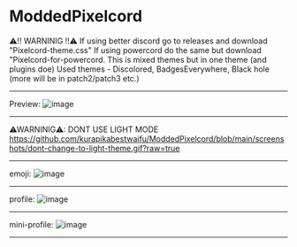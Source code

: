 # ModdedPixelcord
⚠!! WARNINIG !!⚠ If using better discord go to releases and download "Pixelcord-theme.css" If using powercord do the same but download "Pixelcord-for-powercord.
This is mixed themes but in one theme (and plugins doe)
Used themes - Discolored, BadgesEverywhere, Black hole (more will be in patch2/patch3 etc.)


-----------------------------------------------------------------------------------------------------------------------------------------------------------------------

Preview:
![image](https://user-images.githubusercontent.com/75070802/137854906-ab809b26-52b2-459d-8ed8-0062a1b25054.png)

-----------------------------------------------------------------------------------------------------------------------------------------------------------------------

⚠WARNINIG⚠: DONT USE LIGHT MODE
https://github.com/kurapikabestwaifu/ModdedPixelcord/blob/main/screenshots/dont-change-to-light-theme.gif?raw=true

-------------------------------------------------------------------------------------------------------------------------------------------------------------------------

emoji:
![image](https://user-images.githubusercontent.com/75070802/139282897-0953ed10-4c59-4fb4-88d2-6d9b4ae7caa5.png)

-------------------------------------------------------------------------------------------------------------------------------------------------------------------------

profile:
![image](https://user-images.githubusercontent.com/75070802/139282849-e84a0258-e462-4978-a3ce-1dc35d69bc3c.png)

-------------------------------------------------------------------------------------------------------------------------------------------------------------------------

mini-profile:
![image](https://user-images.githubusercontent.com/75070802/139283073-f5de4ef6-a535-450c-b3b5-de60ad91c59d.png)

-------------------------------------------------------------------------------------------------------------------------------------------------------------------------
